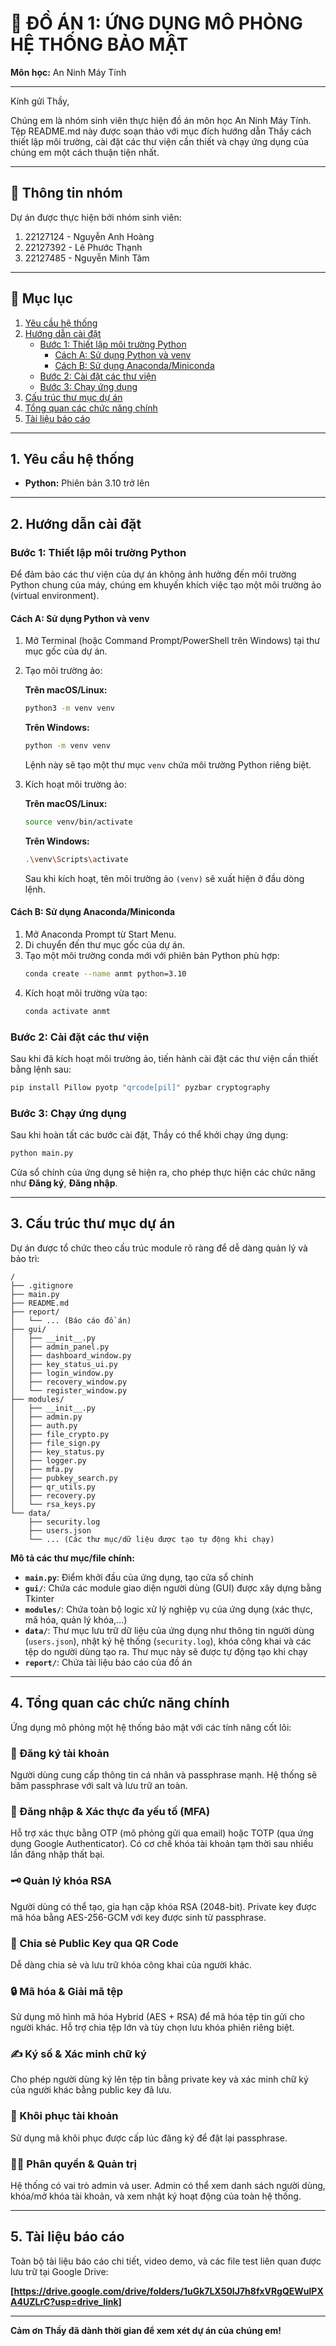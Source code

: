 # 📖 ĐỒ ÁN 1: ỨNG DỤNG MÔ PHỎNG HỆ THỐNG BẢO MẬT

**Môn học:** An Ninh Máy Tính

---

Kính gửi Thầy,

Chúng em là nhóm sinh viên thực hiện đồ án môn học An Ninh Máy Tính.
Tệp README.md này được soạn thảo với mục đích hướng dẫn Thầy cách thiết lập môi trường, cài đặt các thư viện cần thiết và chạy ứng dụng của chúng em một cách thuận tiện nhất.

---

## 👥 Thông tin nhóm

Dự án được thực hiện bởi nhóm sinh viên:
1. 22127124 - Nguyễn Anh Hoàng
2. 22127392 - Lê Phước Thạnh
3. 22127485 - Nguyễn Minh Tâm

---

## 📜 Mục lục

1. [Yêu cầu hệ thống](#1-yêu-cầu-hệ-thống)
2. [Hướng dẫn cài đặt](#2-hướng-dẫn-cài-đặt)
   - [Bước 1: Thiết lập môi trường Python](#bước-1-thiết-lập-môi-trường-python)
     - [Cách A: Sử dụng Python và venv](#cách-a-sử-dụng-python-và-venv)
     - [Cách B: Sử dụng Anaconda/Miniconda](#cách-b-sử-dụng-anacondaminiconda)
   - [Bước 2: Cài đặt các thư viện](#bước-2-cài-đặt-các-thư-viện)
   - [Bước 3: Chạy ứng dụng](#bước-3-chạy-ứng-dụng)
3. [Cấu trúc thư mục dự án](#3-cấu-trúc-thư-mục-dự-án)
4. [Tổng quan các chức năng chính](#4-tổng-quan-các-chức-năng-chính)
5. [Tài liệu báo cáo](#5-tài-liệu-báo-cáo)

---

## 1. Yêu cầu hệ thống

- **Python:** Phiên bản 3.10 trở lên

---

## 2. Hướng dẫn cài đặt

### Bước 1: Thiết lập môi trường Python

Để đảm bảo các thư viện của dự án không ảnh hưởng đến môi trường Python chung của máy, chúng em khuyến khích việc tạo một môi trường ảo (virtual environment).

#### Cách A: Sử dụng Python và venv

1. Mở Terminal (hoặc Command Prompt/PowerShell trên Windows) tại thư mục gốc của dự án.

2. Tạo môi trường ảo:
   
   **Trên macOS/Linux:**
   ```bash
   python3 -m venv venv
   ```
   
   **Trên Windows:**
   ```bash
   python -m venv venv
   ```
   
   Lệnh này sẽ tạo một thư mục `venv` chứa môi trường Python riêng biệt.

3. Kích hoạt môi trường ảo:
   
   **Trên macOS/Linux:**
   ```bash
   source venv/bin/activate
   ```
   
   **Trên Windows:**
   ```bash
   .\venv\Scripts\activate
   ```
   
   Sau khi kích hoạt, tên môi trường ảo `(venv)` sẽ xuất hiện ở đầu dòng lệnh.

#### Cách B: Sử dụng Anaconda/Miniconda

1. Mở Anaconda Prompt từ Start Menu.
2. Di chuyển đến thư mục gốc của dự án.
3. Tạo một môi trường conda mới với phiên bản Python phù hợp:
   ```bash
   conda create --name anmt python=3.10
   ```
4. Kích hoạt môi trường vừa tạo:
   ```bash
   conda activate anmt
   ```

### Bước 2: Cài đặt các thư viện

Sau khi đã kích hoạt môi trường ảo, tiến hành cài đặt các thư viện cần thiết bằng lệnh sau:

```bash
pip install Pillow pyotp "qrcode[pil]" pyzbar cryptography
```

### Bước 3: Chạy ứng dụng

Sau khi hoàn tất các bước cài đặt, Thầy có thể khởi chạy ứng dụng:

```bash
python main.py
```

Cửa sổ chính của ứng dụng sẽ hiện ra, cho phép thực hiện các chức năng như **Đăng ký**, **Đăng nhập**.

---

## 3. Cấu trúc thư mục dự án

Dự án được tổ chức theo cấu trúc module rõ ràng để dễ dàng quản lý và bảo trì:

```
/
├── .gitignore
├── main.py
├── README.md
├── report/
│   └── ... (Báo cáo đồ án)
├── gui/
│   ├── __init__.py
│   ├── admin_panel.py
│   ├── dashboard_window.py
│   ├── key_status_ui.py
│   ├── login_window.py
│   ├── recovery_window.py
│   └── register_window.py
├── modules/
│   ├── __init__.py
│   ├── admin.py
│   ├── auth.py
│   ├── file_crypto.py
│   ├── file_sign.py
│   ├── key_status.py
│   ├── logger.py
│   ├── mfa.py
│   ├── pubkey_search.py
│   ├── qr_utils.py
│   ├── recovery.py
│   └── rsa_keys.py
└── data/
    ├── security.log
    ├── users.json
    └── ... (Các thư mục/dữ liệu được tạo tự động khi chạy)
```

**Mô tả các thư mục/file chính:**

- **`main.py`**: Điểm khởi đầu của ứng dụng, tạo cửa sổ chính
- **`gui/`**: Chứa các module giao diện người dùng (GUI) được xây dựng bằng Tkinter
- **`modules/`**: Chứa toàn bộ logic xử lý nghiệp vụ của ứng dụng (xác thực, mã hóa, quản lý khóa,...)
- **`data/`**: Thư mục lưu trữ dữ liệu của ứng dụng như thông tin người dùng (`users.json`), nhật ký hệ thống (`security.log`), khóa công khai và các tệp do người dùng tạo ra. Thư mục này sẽ được tự động tạo khi chạy
- **`report/`**: Chứa tài liệu báo cáo của đồ án

---

## 4. Tổng quan các chức năng chính

Ứng dụng mô phỏng một hệ thống bảo mật với các tính năng cốt lõi:

### 🔐 Đăng ký tài khoản
Người dùng cung cấp thông tin cá nhân và passphrase mạnh. Hệ thống sẽ băm passphrase với salt và lưu trữ an toàn.

### 🔑 Đăng nhập & Xác thực đa yếu tố (MFA)
Hỗ trợ xác thực bằng OTP (mô phỏng gửi qua email) hoặc TOTP (qua ứng dụng Google Authenticator). Có cơ chế khóa tài khoản tạm thời sau nhiều lần đăng nhập thất bại.

### 🗝️ Quản lý khóa RSA
Người dùng có thể tạo, gia hạn cặp khóa RSA (2048-bit). Private key được mã hóa bằng AES-256-GCM với key được sinh từ passphrase.

### 📱 Chia sẻ Public Key qua QR Code
Dễ dàng chia sẻ và lưu trữ khóa công khai của người khác.

### 🔒 Mã hóa & Giải mã tệp
Sử dụng mô hình mã hóa Hybrid (AES + RSA) để mã hóa tệp tin gửi cho người khác. Hỗ trợ chia tệp lớn và tùy chọn lưu khóa phiên riêng biệt.

### ✍️ Ký số & Xác minh chữ ký
Cho phép người dùng ký lên tệp tin bằng private key và xác minh chữ ký của người khác bằng public key đã lưu.

### 🔄 Khôi phục tài khoản
Sử dụng mã khôi phục được cấp lúc đăng ký để đặt lại passphrase.

### 👨‍💼 Phân quyền & Quản trị
Hệ thống có vai trò admin và user. Admin có thể xem danh sách người dùng, khóa/mở khóa tài khoản, và xem nhật ký hoạt động của toàn hệ thống.

---

## 5. Tài liệu báo cáo

Toàn bộ tài liệu báo cáo chi tiết, video demo, và các file test liên quan được lưu trữ tại Google Drive:

**[https://drive.google.com/drive/folders/1uGk7LX50IJ7h8fxVRgQEWulPXA4UZLrC?usp=drive_link]**

---

**Cảm ơn Thầy đã dành thời gian để xem xét dự án của chúng em!** 
